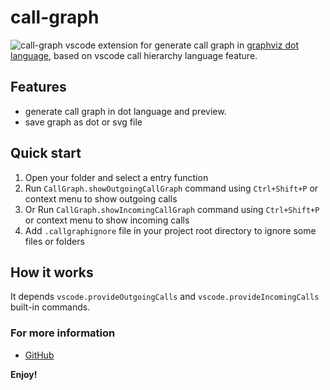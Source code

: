 # call-graph

![call-graph](https://raw.githubusercontent.com/beicause/call-graph/master/images/call-graph.png)
vscode extension for generate call graph in [graphviz dot language](https://www.graphviz.org/doc/info/lang.html), based on vscode call hierarchy language feature.

## Features

* generate call graph in dot language and preview.
* save graph as dot or svg file

## Quick start
1. Open your folder and select a entry function
2. Run `CallGraph.showOutgoingCallGraph` command using `Ctrl+Shift+P` or context menu to show outgoing calls
3. Or Run `CallGraph.showIncomingCallGraph` command using `Ctrl+Shift+P` or context menu to show incoming calls
4. Add `.callgraphignore` file in your project root directory to ignore some files or folders

## How it works
It depends `vscode.provideOutgoingCalls` and `vscode.provideIncomingCalls` built-in commands.

### For more information
* [GitHub](https://github.com/beicause/call-graph)

**Enjoy!**
